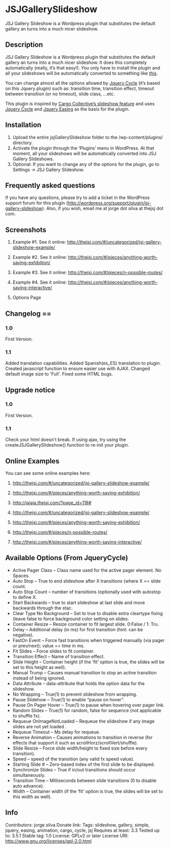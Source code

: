 # JSJGallerySlideshow

JSJ Gallery Slideshow is a  Wordpress plugin that substitutes the default gallery an turns into a much nicer slideshow. 

## Description

JSJ Gallery Slideshow is a Wordpress plugin that substitutes the default gallery an turns into a much nicer slideshow. It does this completely automatically (really, it’s that easy!). You only have to install the plugin and all your slideshows will be automatically converted to something like [this](http://thejsj.com/#/uncategorized/jsj-%C2%B7-gallery-slideshow-example/).

You can change almost all the options allowed by [Jquery Cycle](http://jquery.malsup.com/cycle/options.html) (it’s based on this Jquery plugin) such as: transition time, transition effect, timeout between transition (or no timeout), slide class, …etc.

This plugin is inspired by [Cargo Collective’s slideshow feature](http://cargocollective.com/slideshow) and uses [Jquery Cycle](http://jquery.malsup.com/cycle/) and [Jquery Easing](http://gsgd.co.uk/sandbox/jquery/easing/) as the basis for the plugin.

## Installation

1. Upload the entire jsjGallerySlideshow folder to the /wp-content/plugins/ directory.
2. Activate the plugin through the ‘Plugins’ menu in WordPress. At that moment, all your slideshows will be automatically converted into JSJ Gallery Slideshows.
3. Optional: If you want to change any of the options for the plugin, go to Settings -> JSJ Gallery Slideshow.

## Frequently asked questions

If you have any questions, please try to add a ticket in the WordPress support forum for this plugin (http://wordpress.org/support/plugin/jsj-gallery-slideshow). Also, if you wish, email me at jorge dot silva at thejsj dot com.

## Screenshots

1. Example #1. See it online: <http://thejsj.com/#/uncategorized/jsj-gallery-slideshow-example/>

2. Example #2. See it online: <http://thejsj.com/#/pieces/anything-worth-saying-exhibition/>

3. Example #3. See it online: <http://thejsj.com/#/pieces/n-possible-routes/>

4. Example #4. See it online: <http://thejsj.com/#/pieces/anything-worth-saying-interactive/>

5. Options Page

## Changelog ==

### 1.0 
First Version. 

### 1.1 
Added translation capabilities.
Added Spanish(es_ES) translation to plugin.
Created javascript function to ensure easier use with AJAX.
Changed default image size to 'Full'.
Fixed some HTML bugs.

## Upgrade notice 

### 1.0
First Version. 

### 1.1 
Check your html doesn't break. 
If using ajax, try using the createJSJGallerySlideshow() function to re-init your plugin. 

## Online Examples

You can see some online examples here:

1. <http://thejsj.com/#/uncategorized/jsj-gallery-slideshow-example/>

1. <http://thejsj.com/#/pieces/anything-worth-saying-exhibition/>

1. <http://jajaja.thejsj.com/?page_id=118#>

1. <http://thejsj.com/#/uncategorized/jsj-gallery-slideshow-example/>

1. <http://thejsj.com/#/pieces/anything-worth-saying-exhibition/>

1. <http://thejsj.com/#/pieces/n-possible-routes/>

1. <http://thejsj.com/#/pieces/anything-worth-saying-interactive/>

## Available Options (From JqueryCycle)

* Active Pager Class – Class name used for the active pager element. No Spaces.
* Auto Stop – True to end slideshow after X transitions (where X == slide count.
* Auto Stop Count – number of transitions (optionally used with autostop to define X.
* Start Backwards – true to start slideshow at last slide and move backwards through the stac.
* Clear Type No Background – Set to true to disable extra cleartype fixing (leave false to force background color setting on slides.
* Container Resize – Resize container to fit largest slide. 0:False / 1: Tru.
* Delay – Additional delay (in ms) for first transition (hint: can be negative).
* FastOn Event – Force fast transitions when triggered manually (via pager or prev/next); value == time in ms.
* Fit Slides – Force slides to fit container.
* Transition Effect – Name of transition effect.
* Slide Height – Container height (if the ‘fit’ option is true, the slides will be set to this height as well).
* Manual Trump – Causes manual transition to stop an active transition instead of being ignored.
* Data Attribute – data-attribute that holds the option data for the slideshow.
* No Wrapping – True(1) to prevent slideshow from wrapping.
* Pause Slidehow – True(1) to enable “pause on hover”.
* Pause On Pager Hover – True(1) to pause when hovering over pager link.
* Random Slides – True(1) for random, false for sequence (not applicable to shuffle fx).
* Requeue OnImageNotLoaded – Requeue the slideshow if any image slides are not yet loaded .
* Requeue Timeout – Ms delay for requeue.
* Reverse Animation – Causes animations to transition in reverse (for effects that support it such as scrollHorz/scrollVert/shuffle).
* Slide Resize – Force slide width/height to fixed size before every transition).
* Speed – speed of the transition (any valid fx speed value).
* Starting Slide # – Zero-based index of the first slide to be displayed.
* Synchronize Slides – True if in/out transitions should occur simultaneously.
* Transition Time – Milliseconds between slide transitions (0 to disable auto advance).
* Width – Container width (if the ‘fit’ option is true, the slides will be set to this width as well).

## Info
Contributors: jorge.silva
Donate link: 
Tags: slideshow, gallery, simple, jquery, easing, animation, cargo, cycle, jsj
Requires at least: 3.3
Tested up to: 3.5.1
Stable tag: 1.0
License: GPLv2 or later
License URI: http://www.gnu.org/licenses/gpl-2.0.html